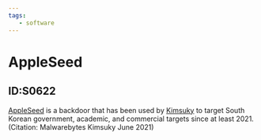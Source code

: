 ```yaml
---
tags:
   - software
---
```

# AppleSeed
## ID:S0622
[AppleSeed](software/S0622) is a backdoor that has been used by [Kimsuky](groups/G0094) to target South Korean government, academic, and commercial  targets since at least 2021.(Citation: Malwarebytes Kimsuky June 2021)
